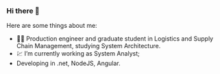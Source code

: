 ### Hi there 👋

Here are some things about me:

- :man_student: Production engineer and graduate student in Logistics and Supply Chain Management, studying System Architecture.
- :chart: I’m currently working as System Analyst;
- Developing in .net, NodeJS, Angular.


